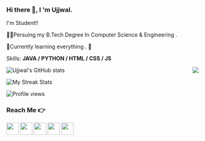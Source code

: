 ### Hi there 👋, I 'm Ujjwal.
I'm Student!!

👨‍🎓Persuing my B.Tech Degree In Computer Science & Engineering .

🌱Currently learning everything . 🤣


Skills: **JAVA / PYTHON  / HTML / CSS / JS**




<img align="right" src="https://github-readme-stats.vercel.app/api/top-langs/?username=ujjwaljamuar&theme=radical&hide_langs_below=1" />

![Ujjwal's GitHub stats](https://github-readme-stats.vercel.app/api?username=ujjwaljamuar&show_icons=true&theme=radical)

![My Streak Stats](https://github-readme-streak-stats.herokuapp.com/?user=ujjwaljamuar&theme=radical)

![Profile views](https://gpvc.arturio.dev/ujjwaljamuar)  


### Reach Me 👉
<a href="https://www.linkedin.com/in/ujjwal-jamuar/"><img src="https://i.ibb.co/Kx2GSrT/linkedin.png" width="32px" height="32px"></a>
<a href="https://github.com/ujjwaljamuar"><img src="https://cdn.iconscout.com/icon/free/png-256/github-108-438008.png" width="32px" height="32px"></a>
<a href="https://twitter.com/Ujjwal_Jamuar"><img src="https://i.ibb.co/kmgQVyW/twitter.png" width="32px" height="32px"></a>
<a href="https://instagram.com/loneee_wolff_?igshid=1wy4bzwwr3euc"><img src="https://cdn4.iconfinder.com/data/icons/logos-and-brands/512/173_Instagram_logo_logos-512.png" width="32px" height="32px"></a> 
<a href="https://www.facebook.com/profile.php?id=100008455410660"><img src="https://i.ibb.co/zmYNW4p/facebook.png" width="32px" height="32px"></a>
